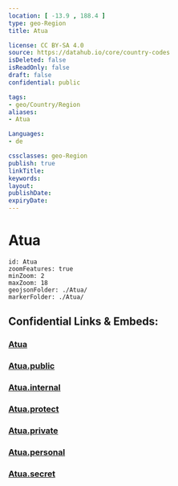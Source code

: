 ```yaml
---
location: [ -13.9 , 188.4 ] 
type: geo-Region
title: Atua

license: CC BY-SA 4.0
source: https://datahub.io/core/country-codes
isDeleted: false
isReadOnly: false
draft: false
confidential: public

tags:
- geo/Country/Region
aliases:
- Atua

Languages:
- de

cssclasses: geo-Region
publish: true
linkTitle: 
keywords: 
layout: 
publishDate: 
expiryDate: 
---
```


# Atua

```leaflet
id: Atua
zoomFeatures: true 
minZoom: 2 
maxZoom: 18
geojsonFolder: ./Atua/
markerFolder: ./Atua/
```


## Confidential Links & Embeds: 

### [Atua](/_Standards/Earth/Continent/Oceania/Polynesia/Samoa/Districts~Samoa/Atua.md) 

### [Atua.public](/_public/Earth/Continent/Oceania/Polynesia/Samoa/Districts~Samoa/Atua.public.md) 

### [Atua.internal](/_internal/Earth/Continent/Oceania/Polynesia/Samoa/Districts~Samoa/Atua.internal.md) 

### [Atua.protect](/_protect/Earth/Continent/Oceania/Polynesia/Samoa/Districts~Samoa/Atua.protect.md) 

### [Atua.private](/_private/Earth/Continent/Oceania/Polynesia/Samoa/Districts~Samoa/Atua.private.md) 

### [Atua.personal](/_personal/Earth/Continent/Oceania/Polynesia/Samoa/Districts~Samoa/Atua.personal.md) 

### [Atua.secret](/_secret/Earth/Continent/Oceania/Polynesia/Samoa/Districts~Samoa/Atua.secret.md)

